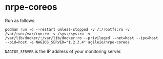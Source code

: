 # nrpe-coreos

Run as follows:

```
podman run -d --restart unless-stopped -v /:/rootfs:ro -v /var/run:/var/run:rw -v /sys:/sys:ro -v /var/lib/docker/:/var/lib/docker:ro --privileged --net=host --ipc=host --pid=host -e NAGIOS_SERVER="1.2.3.4" agileio/nrpe-coreos
```

`NAGIOS_SERVER` is the IP address of your monitoring server.